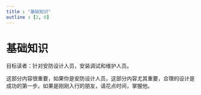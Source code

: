```yaml
---
title : "基础知识"
outline : [2, 6]
---
```


# 基础知识

目标读者：针对安防设计人员，安装调试和维护人员。

这部分内容很重要，如果你是安防设计人员，这部分内容尤其重要，合理的设计是成功的第一步。如果是刚刚入行的朋友，请花点时间，掌握他。

